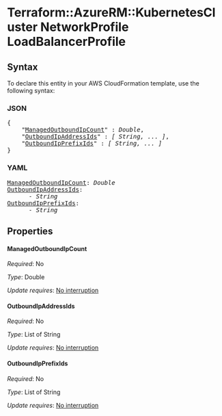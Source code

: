 # Terraform::AzureRM::KubernetesCluster NetworkProfile LoadBalancerProfile

## Syntax

To declare this entity in your AWS CloudFormation template, use the following syntax:

### JSON

<pre>
{
    "<a href="#managedoutboundipcount" title="ManagedOutboundIpCount">ManagedOutboundIpCount</a>" : <i>Double</i>,
    "<a href="#outboundipaddressids" title="OutboundIpAddressIds">OutboundIpAddressIds</a>" : <i>[ String, ... ]</i>,
    "<a href="#outboundipprefixids" title="OutboundIpPrefixIds">OutboundIpPrefixIds</a>" : <i>[ String, ... ]</i>
}
</pre>

### YAML

<pre>
<a href="#managedoutboundipcount" title="ManagedOutboundIpCount">ManagedOutboundIpCount</a>: <i>Double</i>
<a href="#outboundipaddressids" title="OutboundIpAddressIds">OutboundIpAddressIds</a>: <i>
      - String</i>
<a href="#outboundipprefixids" title="OutboundIpPrefixIds">OutboundIpPrefixIds</a>: <i>
      - String</i>
</pre>

## Properties

#### ManagedOutboundIpCount

_Required_: No

_Type_: Double

_Update requires_: [No interruption](https://docs.aws.amazon.com/AWSCloudFormation/latest/UserGuide/using-cfn-updating-stacks-update-behaviors.html#update-no-interrupt)

#### OutboundIpAddressIds

_Required_: No

_Type_: List of String

_Update requires_: [No interruption](https://docs.aws.amazon.com/AWSCloudFormation/latest/UserGuide/using-cfn-updating-stacks-update-behaviors.html#update-no-interrupt)

#### OutboundIpPrefixIds

_Required_: No

_Type_: List of String

_Update requires_: [No interruption](https://docs.aws.amazon.com/AWSCloudFormation/latest/UserGuide/using-cfn-updating-stacks-update-behaviors.html#update-no-interrupt)

